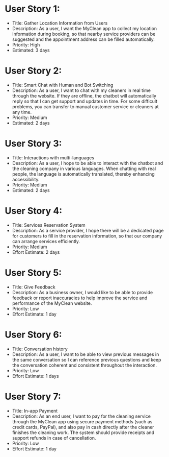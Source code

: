 # User Story 1:
* Title: Gather Location Information from Users
* Description: As a user, I want the MyClean app to collect my location information during booking, so that nearby service providers can be suggested and the appointment address can be filled automatically.
* Priority: High
* Estimated: 3 days

# User Story 2:
* Title: Smart Chat with Human and Bot Switching
* Description: As a user, I want to chat with my cleaners in real time through the website. If they are offline, the chatbot will automatically reply so that I can get support and updates in time. For some difficult problems, you can transfer to manual customer service or cleaners at any time.
* Priority: Medium
* Estimated: 2 days

# User Story 3:
* Title: Interactions with multi-languages
* Description: As a user, I hope to be able to interact with the chatbot and the cleaning company in various languages. When chatting with real people, the language is automatically translated, thereby enhancing accessibility.
* Priority: Medium
* Estimated: 2 days

# User Story 4:
* Title: Services Reservation System 
* Description: As a service provider, I hope there will be a dedicated page for customers to fill in the reservation information, so that our company can arrange services efficiently.
* Priority: Medium 
* Effort Estimate: 2 days

# User Story 5: 
* Title: Give Feedback
* Description: As a business owner, I would like to be able to provide feedback or report inaccuracies to help improve the service and performance of the MyClean website.
* Priority: Low
* Effort Estimate: 1 day

# User Story 6:
* Title: Conversation history
* Description: As a user, I want to be able to view previous messages in the same conversation so I can reference previous questions and keep the conversation coherent and consistent throughout the interaction.
* Priority: Low
* Effort Estimate: 1 days

# User Story 7:
* Title: In-app Payment 
* Description: As an end user, I want to pay for the cleaning service through the MyClean app using secure payment methods (such as credit cards, PayPal), and also pay in cash directly after the cleaner finishes the cleaning work. The system should provide receipts and support refunds in case of cancellation. 
* Priority: Low
* Effort Estimate: 1 day
